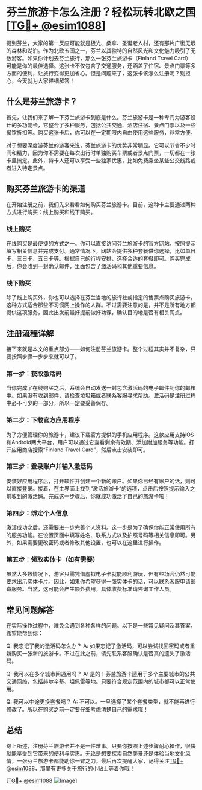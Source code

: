 # 芬兰旅游卡怎么注册？轻松玩转北欧之国[[TG💪+ @esim1088](https://t.me/s/esim1088)]

提到芬兰，大家的第一反应可能就是极光、桑拿、圣诞老人村，还有那片广袤无垠的森林和湖泊。作为北欧五国之一，芬兰以其独特的自然风光和文化魅力吸引了无数游客。如果你计划去芬兰旅行，那么一张芬兰旅游卡（Finland Travel Card）可能是你的最佳选择。这张卡不仅包含了交通服务，还涵盖了住宿、景点门票等多方面的便利，让旅行变得更加省心。但是问题来了，这张卡该怎么注册呢？别担心，今天就为大家详细解答！

## 什么是芬兰旅游卡？

首先，让我们来了解一下芬兰旅游卡到底是什么。芬兰旅游卡是一种专门为游客设计的多功能卡，它整合了多种服务，包括公共交通、酒店住宿、景点门票以及一些餐饮折扣等。购买这张卡后，你可以在一定期限内自由使用这些服务，非常方便。

对于想要深度游芬兰的游客来说，芬兰旅游卡的优势非常明显。它可以节省不少时间和精力，因为你不需要在每次出行时单独购买车票或者景点门票，一切都在一张卡里搞定。此外，持卡人还可以享受一些独家优惠，比如免费乘坐某些公交线路或者进入特定景点。

## 购买芬兰旅游卡的渠道

在开始注册之前，我们先来看看如何购买芬兰旅游卡。目前，这种卡主要通过两种方式进行购买：线上购买和线下购买。

### 线上购买

在线购买是最便捷的方式之一。你可以直接访问芬兰旅游卡的官方网站，按照提示填写相关信息并完成支付。通常情况下，网站会提供多种套餐供你选择，比如单日卡、三日卡、五日卡等。根据自己的行程安排，选择合适的套餐即可。购买完成后，你会收到一封确认邮件，里面包含了激活码和其他重要信息。

### 线下购买

除了线上购买外，你也可以选择在芬兰当地的旅行社或指定的售票点购买旅游卡。这种方式适合那些不习惯网上操作的人群。不过需要注意的是，并不是所有地方都提供这项服务，因此出发前最好提前做好功课，确认目的地是否有相关网点。

## 注册流程详解

接下来就是本文的重点部分——如何注册芬兰旅游卡。整个过程其实并不复杂，只要按照步骤一步步来就可以了。

### 第一步：获取激活码

当你完成了在线购买之后，系统会自动发送一封包含激活码的电子邮件到你的邮箱中。如果没有收到邮件，请检查垃圾箱或者联系客服寻求帮助。激活码是注册过程中必不可少的一部分，所以一定要妥善保存。

### 第二步：下载官方应用程序

为了方便管理你的旅游卡，建议下载官方提供的手机应用程序。这款应用支持iOS和Android两大平台，用户可以通过它查看剩余有效期、添加附加服务等功能。打开应用商店搜索“Finland Travel Card”，然后点击安装即可。

### 第三步：登录账户并输入激活码

安装好应用程序后，打开软件并创建一个新的账户。如果你已经有账户的话，则可以直接登录。接着，在主界面上找到“激活旅游卡”的选项，点击后按照提示输入之前收到的激活码。完成这一步骤后，你就成功激活了自己的旅游卡啦！

### 第四步：绑定个人信息

激活成功之后，还需要进一步完善个人资料。这一步是为了确保你能正常使用所有的服务功能。在设置页面中填写姓名、联系方式以及护照号码等相关信息即可。另外，如果需要更改密码或者修改其他设置，也可以在这里进行操作。

### 第五步：领取实体卡（如有需要）

虽然大多数情况下，游客只需凭借虚拟电子卡就能顺利游玩，但有些场合仍然可能要求出示实体卡片。因此，如果你希望获得一张实体卡的话，可以联系客服申请邮寄服务。当然，这可能会产生额外费用，具体收费标准请咨询工作人员。

## 常见问题解答

在实际操作过程中，难免会遇到各种各样的问题。以下是一些常见疑问及其答案，希望能帮到你：

Q: 我忘记了我的激活码怎么办？
A: 如果忘记了激活码，可以尝试找回密码或者重新购买一张新的旅游卡。不过在此之前，请先联系客服确认是否真的遗失了激活码。

Q: 我可以在多个城市间通用吗？
A: 是的！芬兰旅游卡适用于多个主要城市的公共交通网络，包括赫尔辛基、坦佩雷等地。只要符合规定范围内的城市都可以正常使用。

Q: 我可以中途更换套餐吗？
A: 不可以。一旦选择了某个套餐类型，就不能再进行修改了。所以在购买之前一定要仔细考虑清楚自己的需求哦！

## 总结

综上所述，注册芬兰旅游卡并不是一件难事。只要你按照上述步骤耐心操作，很快就能享受到它带来的便利与实惠。无论是想要探索自然美景还是体验当地文化风情，一张芬兰旅游卡都能助你一臂之力。最后再次提醒大家，记得关注[TG💪+ @esim1088](https://t.me/s/esim1088)，那里有更多关于旅行的小贴士等着你哦！

[[TG💪+ @esim1088](https://t.me/s/esim1088) ![Image](https://i.postimg.cc/4NQfJmqS/Snipaste-2025-05-13-00-14-12.png)]